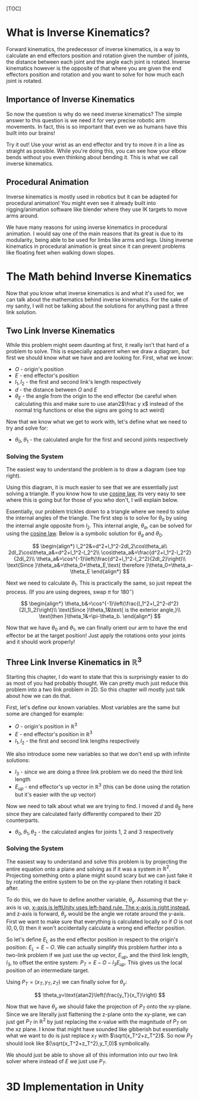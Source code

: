 [TOC]
# What is Inverse Kinematics?

Forward kinematics, the predecessor of inverse kinematics, is a way to calculate an end effectors position and rotation given the number of joints, the distance between each joint and the angle each joint is rotated. Inverse kinematics however is the opposite of that where you are given the end effectors position and rotation and you want to solve for how much each joint is rotated. 

## Importance of Inverse Kinematics

So now the question is why do we need inverse kinematics? The simple answer to this question is we need it for very precise robotic arm movements. In fact, this is so important that even we as humans have this built into our brains!

Try it out! Use your wrist as an end effector and try to move it in a line as straight as possible. While you're doing this, you can see how your elbow bends without you even thinking about bending it. This is what we call inverse kinematics. 

## Procedural Animation

Inverse kinematics is mostly used in robotics but it can be adapted for procedural animation! You might even see it already built into rigging/animation software like blender where they use IK targets to move arms around. 

We have many reasons for using inverse kinematics in procedural animation. I would say one of the main reasons that its great is due to its modularity, being able to be used for limbs like arms and legs. Using inverse kinematics in procedural animation is great since it can prevent problems like floating feet when walking down slopes.

# The Math behind Inverse Kinematics

Now that you know what inverse kinematics is and what it's used for, we can talk about the mathematics behind inverse kinematics. For the sake of my sanity, I will not be talking about the solutions for anything past a three link solution.

## Two Link Inverse Kinematics

<div class="float-right diagram" style="--src: url('/static/images/Inverse Kinematics/Labelled Diagram.png'); margin-left: 1rem;"></div>

While this problem might seem daunting at first, it really isn't that hard of a problem to solve. This is especially apparent when we draw a diagram, but first we should know what we have and are looking for. First, what we know:

- $O$ - origin's position
- $E$ - end effector's position
- $l_1, l_2$ - the first and second link's length respectively
- $d$ - the distance between $O$ and $E$
- $\theta_E$ - the angle from the origin to the end effector (be careful when calculating this and make sure to use atan2$\frac y x$ instead of the normal trig functions or else the signs are going to act weird)

Now that we know what we get to work with, let's define what we need to try and solve for:

- $\theta_0, \theta_1$ - the calculated angle for the first and second joints respectively

### Solving the System

The easiest way to understand the problem is to draw a diagram (see top right).


Using this diagram, it is much easier to see that we are essentially just solving a triangle. If you know how to use <a href="https://en.wikipedia.org/wiki/Law_of_cosines" target="_blank" class="info-hover">cosine law</a>, its very easy to see where this is going but for those of you who don't, I will explain below.

Essentially, our problem trickles down to a triangle where we need to solve the internal angles of the triangle. The first step is to solve for $\theta_0$ by using the internal angle opposite from $l_2$. This internal angle, $\theta_a$, can be solved for using the <a href="https://en.wikipedia.org/wiki/Law_of_cosines" target="_blank" class="info-hover">cosine law</a>. Below is a symbolic solution for $\theta_a$ and $\theta_0$.

<p>

$$
\begin{align*}
l_2^2&=d^2+l_1^2-2dl_2\cos\theta_a\\
2dl_2\cos\theta_a&=d^2+l_1^2-l_2^2\\
\cos\theta_a&=\frac{d^2+l_1^2-l_2^2}{2dl_2}\\
\theta_a&=\cos^{-1}\left(\frac{d^2+l_1^2-l_2^2}{2dl_2}\right)\\
\text{Since }\theta_a&=\theta_0+\theta_E,\text{ therefore }\theta_0=\theta_a-\theta_E
\end{align*}
$$

</p>

<span class="clear"></span>
Next we need to calculate $\theta_1$. This is practically the same, so just repeat the process. (If you are using degrees, swap $\pi$ for $180^\circ$)

<p>

$$
\begin{align*}
\theta_b&=\cos^{-1}\left(\frac{l_1^2+l_2^2-d^2}{2l_1l_2}\right)\\
\text{Since }\theta_1&\text{ is the exterior angle,}\\
\text{then }\theta_1&=\pi-\theta_b.
\end{align*}
$$

</p>

Now that we have $\theta_0$ and $\theta_1$, we can finally orient our arm to have the end effector be at the target position! Just apply the rotations onto your joints and it should work properly!

## Three Link Inverse Kinematics in $\mathbb{R}^3$

Starting this chapter, I do want to state that this is surprisingly easier to do as most of you had probably thought. We can pretty much just reduce this problem into a two link problem in 2D. So this chapter will mostly just talk about how we can do that.

First, let's define our known variables. Most variables are the same but some are changed for example:

- $O$ - origin's position in $\mathbb{R}^3$
- $E$ - end effector's position in $\mathbb{R}^3$
- $l_1, l_2$ - the first and second link lengths respectively

We also introduce some new variables so that we don't end up with infinite solutions:

- $l_3$ - since we are doing a three link problem we do need the third link length
- $E_{up}$ - end effector's up vector in $\mathbb{R}^3$ (this can be done using the rotation but it's easier with the up vector)

Now we need to talk about what we are trying to find. I moved $d$ and $\theta_E$ here since they are calculated fairly differently compared to their 2D counterparts.

- $\theta_0,\theta_1,\theta_2$ - the calculated angles for joints 1, 2 and 3 respectively

### Solving the System

The easiest way to understand and solve this problem is by projecting the entire equation onto a plane and solving as if it was a system in $\mathbb{R}^2$.  Projecting something onto a plane might sound scary but we can just fake it by rotating the entire system to be on the xy-plane then rotating it back after. 

To do this, we do have to define another variable, $\theta_y$. Assuming that the y-axis is up, <a href="https://en.wikipedia.org/wiki/Right-hand_rule" target="_blank" class="info-hover">x-axis is left<span class="info-box"><span class="info-title">Unity uses left-hand rule. The x-axis is right instead.</span></span></a> and z-axis is forward, $\theta_y$ would be the angle we rotate around the y-axis. First we want to make sure that everything is calculated locally so if $O$ is not $(0,0,0)$ then it won't accidentally calculate a wrong end effector position. 

So let's define $E_L$ as the end effector position in respect to the origin's position: $E_L=E-O$. We can actually simplify this problem further into a two-link problem if we just use the up vector, $E_{up}$, and the third link length, $l_3$, to offset the entire system: $P_T=E-O-l_3E_{up}$. This gives us the local position of an intermediate target. 

Using $P_T=(x_T,y_T,z_T)$ we can finally solve for $\theta_y$:

<p>

$$
\theta_y=\text{atan2}\left(\frac{y_T}{x_T}\right)
$$

</p>

Now that we have $\theta_y$ we should fake the projection of $P_T$ onto the xy-plane. Since we are literally just flattening the z-plane onto the xy-plane, we can just get $P_T$ in $\mathbb{R}^2$ by just replacing the x-value with the magnitude of $P_T$ on the xz plane. I know that might have sounded like gibberish but essentially what we want to do is just replace $x_T$ with $\sqrt{x_T^2+z_T^2}$. So now $P_T$ should look like $(\sqrt{x_T^2+z_T^2},y_T,0)$ symbolically. 

We should just be able to shove all of this information into our two link solver where instead of $E$ we just use $P_T$. 

#  3D Implementation in Unity
